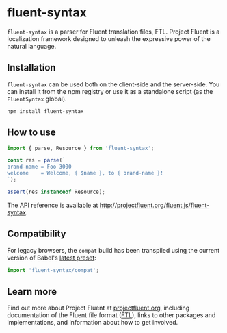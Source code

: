 # fluent-syntax

`fluent-syntax` is a parser for Fluent translation files, FTL.  Project Fluent
is a localization framework designed to unleash the expressive power of the
natural language.


## Installation

`fluent-syntax` can be used both on the client-side and the server-side.  You
can install it from the npm registry or use it as a standalone script (as the
`FluentSyntax` global).

    npm install fluent-syntax


## How to use

```javascript
import { parse, Resource } from 'fluent-syntax';

const res = parse(`
brand-name = Foo 3000
welcome    = Welcome, { $name }, to { brand-name }!
`);

assert(res instanceof Resource);
```

The API reference is available at
http://projectfluent.org/fluent.js/fluent-syntax.


## Compatibility

For legacy browsers, the `compat` build has been transpiled using the current
version of Babel's [latest preset][]:

```javascript
import 'fluent-syntax/compat';
```


## Learn more

Find out more about Project Fluent at [projectfluent.org][], including
documentation of the Fluent file format ([FTL][]), links to other packages and
implementations, and information about how to get involved.


[latest preset]: https://babeljs.io/docs/plugins/preset-latest/
[projectfluent.org]: http://projectfluent.org
[FTL]: http://projectfluent.org/fluent/guide/
